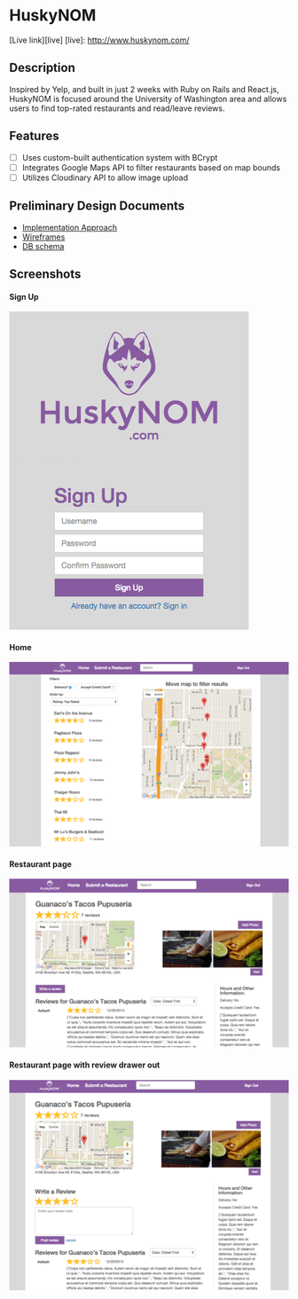 # HuskyNOM

[Live link][live]
[live]: http://www.huskynom.com/

## Description

Inspired by Yelp, and built in just 2 weeks with Ruby on Rails and React.js, HuskyNOM is focused around the University of Washington area and allows users to find top-rated restaurants and read/leave reviews.

## Features
- [ ] Uses custom-built authentication system with BCrypt
- [ ] Integrates Google Maps API to filter restaurants based on map bounds
- [ ] Utilizes Cloudinary API to allow image upload

## Preliminary Design Documents
* [Implementation Approach][approach]
* [Wireframes][wireframes]
* [DB schema][schema]

[approach]: ./docs/approach.md
[wireframes]: ./docs/views.md
[schema]: ./docs/schema.md

## Screenshots
#### Sign Up
![signup]
#### Home
![home]
#### Restaurant page
![restaurant]
#### Restaurant page with review drawer out
![review]

[signup]: ./docs/screenshots/signup.png
[home]: ./docs/screenshots/home.png
[restaurant]: ./docs/screenshots/restaurant.png
[review]: ./docs/screenshots/review.png
